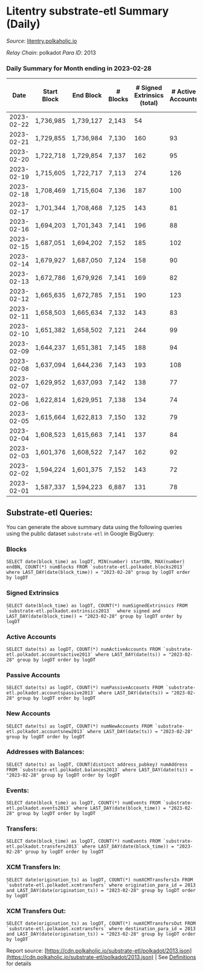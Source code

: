 # Litentry substrate-etl Summary (Daily)

_Source_: [litentry.polkaholic.io](https://litentry.polkaholic.io)

*Relay Chain*: polkadot
*Para ID*: 2013



### Daily Summary for Month ending in 2023-02-28


| Date | Start Block | End Block | # Blocks | # Signed Extrinsics (total) | # Active Accounts | # Passive | # New | # Addresses with Balances | # Events | # Transfers | # XCM Transfers In | # XCM Transfers Out | Issues | 
| ---- | ----------- | --------- | -------- | --------------------------- | ----------------- | --------- | ----- | ------------------------- | -------- | ----------- | ------------------ | ------------------- | ------ |
| 2023-02-22 | 1,736,985 | 1,739,127 | 2,143 | 54 |  |  |  | 4,765 | 6,549 |   |   |   |  |
| 2023-02-21 | 1,729,855 | 1,736,984 | 7,130 | 160 | 93 |  | 1 | 4,765 | 22,852 |   |   |   |  |
| 2023-02-20 | 1,722,718 | 1,729,854 | 7,137 | 162 | 95 |  |  | 4,764 | 22,845 |   |   |   |  |
| 2023-02-19 | 1,715,605 | 1,722,717 | 7,113 | 274 | 126 |  | 1 | 4,764 | 23,624 |   |   |   |  |
| 2023-02-18 | 1,708,469 | 1,715,604 | 7,136 | 187 | 100 |  |  | 4,763 | 23,014 |   |   |   |  |
| 2023-02-17 | 1,701,344 | 1,708,468 | 7,125 | 143 | 81 |  |  | 4,763 | 22,519 |   |   |   |  |
| 2023-02-16 | 1,694,203 | 1,701,343 | 7,141 | 196 | 88 |  | 1 | 4,763 | 22,826 |   |   |   |  |
| 2023-02-15 | 1,687,051 | 1,694,202 | 7,152 | 185 | 102 |  |  | 4,762 | 22,752 |   |   |   |  |
| 2023-02-14 | 1,679,927 | 1,687,050 | 7,124 | 158 | 90 |  |  | 4,762 | 22,510 |   |   |   |  |
| 2023-02-13 | 1,672,786 | 1,679,926 | 7,141 | 169 | 82 |  |  | 4,762 | 22,550 |   |   |   |  |
| 2023-02-12 | 1,665,635 | 1,672,785 | 7,151 | 190 | 123 |  |  | 4,762 | 22,647 |   |   |   |  |
| 2023-02-11 | 1,658,503 | 1,665,634 | 7,132 | 143 | 83 |  | 2 | 4,762 | 22,276 |   |   |   |  |
| 2023-02-10 | 1,651,382 | 1,658,502 | 7,121 | 244 | 99 |  | 4 | 4,760 | 22,733 |   |   |   |  |
| 2023-02-09 | 1,644,237 | 1,651,381 | 7,145 | 188 | 94 |  | 2 | 4,756 | 22,423 |   |   |   |  |
| 2023-02-08 | 1,637,094 | 1,644,236 | 7,143 | 193 | 108 |  |  | 4,754 | 22,395 |   |   |   |  |
| 2023-02-07 | 1,629,952 | 1,637,093 | 7,142 | 138 | 77 |  |  | 4,754 | 22,020 |   |   |   |  |
| 2023-02-06 | 1,622,814 | 1,629,951 | 7,138 | 134 | 74 |  | 1 | 4,754 | 21,957 |   |   |   |  |
| 2023-02-05 | 1,615,664 | 1,622,813 | 7,150 | 132 | 79 |  | 1 | 4,753 | 21,969 |   |   |   |  |
| 2023-02-04 | 1,608,523 | 1,615,663 | 7,141 | 137 | 84 |  |  | 4,752 | 21,942 |   |   |   |  |
| 2023-02-03 | 1,601,376 | 1,608,522 | 7,147 | 162 | 92 |  |  | 4,752 | 22,084 |   |   |   |  |
| 2023-02-02 | 1,594,224 | 1,601,375 | 7,152 | 143 | 72 |  |  | 4,752 | 21,965 |   |   |   |  |
| 2023-02-01 | 1,587,337 | 1,594,223 | 6,887 | 131 | 78 |  | 1 | 4,752 | 21,314 |   |   |   |  |

## Substrate-etl Queries:
You can generate the above summary data using the following queries using the public dataset `substrate-etl` in Google BigQuery:


### Blocks
```
SELECT date(block_time) as logDT, MIN(number) startBN, MAX(number) endBN, COUNT(*) numBlocks FROM `substrate-etl.polkadot.blocks2013`  where LAST_DAY(date(block_time)) = "2023-02-28" group by logDT order by logDT
```


### Signed Extrinsics
```
SELECT date(block_time) as logDT, COUNT(*) numSignedExtrinsics FROM `substrate-etl.polkadot.extrinsics2013`  where signed and LAST_DAY(date(block_time)) = "2023-02-28" group by logDT order by logDT
```


### Active Accounts
```
SELECT date(ts) as logDT, COUNT(*) numActiveAccounts FROM `substrate-etl.polkadot.accountsactive2013` where LAST_DAY(date(ts)) = "2023-02-28" group by logDT order by logDT
```


### Passive Accounts
```
SELECT date(ts) as logDT, COUNT(*) numPassiveAccounts FROM `substrate-etl.polkadot.accountspassive2013` where LAST_DAY(date(ts)) = "2023-02-28" group by logDT order by logDT
```


### New Accounts
```
SELECT date(ts) as logDT, COUNT(*) numNewAccounts FROM `substrate-etl.polkadot.accountsnew2013` where LAST_DAY(date(ts)) = "2023-02-28" group by logDT order by logDT
```


### Addresses with Balances:
```
SELECT date(ts) as logDT, COUNT(distinct address_pubkey) numAddress FROM `substrate-etl.polkadot.balances2013` where LAST_DAY(date(ts)) = "2023-02-28" group by logDT order by logDT
```


### Events:
```
SELECT date(block_time) as logDT, COUNT(*) numEvents FROM `substrate-etl.polkadot.events2013` where LAST_DAY(date(block_time)) = "2023-02-28" group by logDT order by logDT
```


### Transfers:
```
SELECT date(block_time) as logDT, COUNT(*) numEvents FROM `substrate-etl.polkadot.transfers2013` where LAST_DAY(date(block_time)) = "2023-02-28" group by logDT order by logDT
```


### XCM Transfers In:
```
SELECT date(origination_ts) as logDT, COUNT(*) numXCMTransfersIn FROM `substrate-etl.polkadot.xcmtransfers` where origination_para_id = 2013 and LAST_DAY(date(origination_ts)) = "2023-02-28" group by logDT order by logDT
```


### XCM Transfers Out:
```
SELECT date(origination_ts) as logDT, COUNT(*) numXCMTransfersOut FROM `substrate-etl.polkadot.xcmtransfers` where destination_para_id = 2013 and LAST_DAY(date(origination_ts)) = "2023-02-28" group by logDT order by logDT
```



Report source: [https://cdn.polkaholic.io/substrate-etl/polkadot/2013.json](https://cdn.polkaholic.io/substrate-etl/polkadot/2013.json) | See [Definitions](/DEFINITIONS.md) for details
